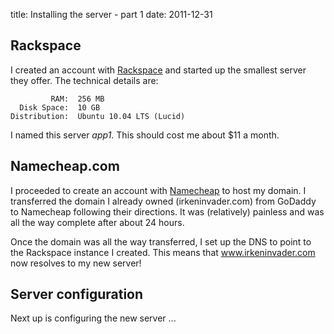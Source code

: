 title: Installing the server - part 1
date: 2011-12-31

## Rackspace
I created an account with [Rackspace](http://www.rackspace.com/) and started up the smallest server they offer.  The technical details are:

             RAM:  256 MB
      Disk Space:  10 GB
    Distribution:  Ubuntu 10.04 LTS (Lucid)

I named this server *app1*.  This should cost me about $11 a month.

## Namecheap.com
I proceeded to create an account with [Namecheap](http://www.namecheap.com) to host my domain.  I transferred the domain I already owned (irkeninvader.com) from GoDaddy to Namecheap following their directions.  It was (relatively) painless and was all the way complete after about 24 hours.

Once the domain was all the way transferred, I set up the DNS to point to the Rackspace instance I created.  This means that www.irkeninvader.com now resolves to my new server!

## Server configuration
Next up is configuring the new server ...


  
